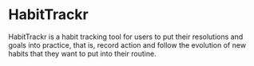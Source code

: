 # HabitTrackr

HabitTrackr is a habit tracking tool for users to put their resolutions and goals into practice, that is, record action and follow the evolution of new habits that they want to put into their routine.
